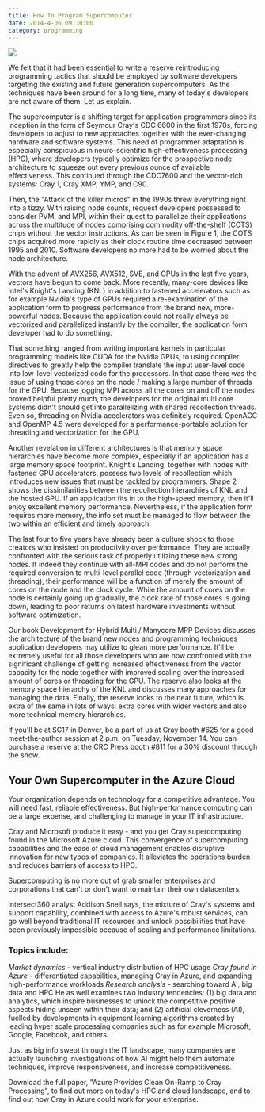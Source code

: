 ```yaml
---
title: How To Program Supercomputer
date: 2014-4-06 09:30:00
category: programming
---
```


![](/images/3.jpg)

We felt that it had been essential to write a reserve reintroducing programming tactics that should be employed by software developers targeting the existing and future generation supercomputers. As the techniques have been around for a long time, many of today's developers are not aware of them. Let us explain.

The supercomputer is a shifting target for application programmers since its inception in the form of Seymour Cray's CDC 6600 in the first 1970s, forcing developers to adjust to new approaches together with the ever-changing hardware and software systems. This need of programmer adaptation is especially conspicuous in neuro-scientific high-effectiveness processing (HPC), where developers typically optimize for the prospective node architecture to squeeze out every previous ounce of available effectiveness. This continued through the CDC7600 and the vector-rich systems: Cray 1, Cray XMP, YMP, and C90.

Then, the "Attack of the killer micros" in the 1990s threw everything right into a tizzy. With raising node counts, request developers possessed to consider PVM, and MPI, within their quest to parallelize their applications across the multitude of nodes comprising commodity off-the-shelf (COTS) chips without the vector instructions. As can be seen in Figure 1, the COTS chips acquired more rapidly as their clock routine time decreased between 1995 and 2010. Software developers no more had to be worried about the node architecture.

<!-- more -->

With the advent of AVX256, AVX512, SVE, and GPUs in the last five years, vectors have begun to come back. More recently, many-core devices like Intel's Knight's Landing (KNL) in addition to fastened accelerators such as for example Nvidia's type of GPUs required a re-examination of the application form to progress performance from the brand new, more-powerful nodes. Because the application could not really always be vectorized and parallelized instantly by the compiler, the application form developer had to do something.

That something ranged from writing important kernels in particular programming models like CUDA for the Nvidia GPUs, to using compiler directives to greatly help the compiler translate the input user-level code into low-level vectorized code for the processors. In that case there was the issue of using those cores on the node / making a large number of threads for the GPU. Because jogging MPI across all the cores on and off the nodes proved helpful pretty much, the developers for the original multi core systems didn't should get into parallelizing with shared recollection threads. Even so, threading on Nvidia accelerators was definitely required. OpenACC and OpenMP 4.5 were developed for a performance-portable solution for threading and vectorization for the GPU.

Another revelation in different architectures is that memory space hierarchies have become more complex, especially if an application has a large memory space footprint. Knight's Landing, together with nodes with fastened GPU accelerators, possess two levels of recollection which introduces new issues that must be tackled by programmers. Shape 2 shows the dissimilarities between the recollection hierarchies of KNL and the hosted GPU. If an application fits in to the high-speed memory, then it'll enjoy excellent memory performance. Nevertheless, if the application form requires more memory, the info set must be managed to flow between the two within an efficient and timely approach.

The last four to five years have already been a culture shock to those creators who insisted on productivity over performance. They are actually confronted with the serious task of properly utilizing these new strong nodes. If indeed they continue with all-MPI codes and do not perform the required conversion to multi-level parallel code (through vectorization and threading), their performance will be a function of merely the amount of cores on the node and the clock cycle. While the amount of cores on the node is certainly going up gradually, the clock rate of those cores is going down, leading to poor returns on latest hardware investments without software optimization.

Our book Development for Hybrid Multi / Manycore MPP Devices discusses the architecture of the brand new nodes and programming techniques application developers may utilize to glean more performance. It'll be extremely useful for all those developers who are now confronted with the significant challenge of getting increased effectiveness from the vector capacity for the node together with improved scaling over the increased amount of cores or threading for the GPU. The reserve also looks at the memory space hierarchy of the KNL and discusses many approaches for managing the data. Finally, the reserve looks to the near future, which is extra of the same in lots of ways: extra cores with wider vectors and also more technical memory hierarchies.

If you'll be at SC17 in Denver, be a part of us at Cray booth #625 for a good meet-the-author session at 2 p.m. on Tuesday, November 14. You can purchase a reserve at the CRC Press booth #811 for a 30% discount through the show.

## Your Own Supercomputer in the Azure Cloud

Your organization depends on technology for a competitive advantage. You will need fast, reliable effectiveness. But high-performance computing can be a large expense, and challenging to manage in your IT infrastructure.

Cray and Microsoft produce it easy - and you get Cray supercomputing found in the Microsoft Azure cloud.
This convergence of supercomputing capabilities and the ease of cloud management enables disruptive innovation for new types of companies. It alleviates the operations burden and reduces barriers of access to HPC.

Supercomputing is no more out of grab smaller enterprises and corporations that can't or don't want to maintain their own datacenters.

Intersect360 analyst Addison Snell says, the mixture of Cray's systems and support capability, combined with access to Azure's robust services, can go well beyond traditional IT resources and unlock possibilities that have been previously impossible because of scaling and performance limitations.

### Topics include:

_Market dynamics_ - vertical industry distribution of HPC usage
_Cray found in Azure_ - differentiated capabilities, managing Cray in Azure, and expanding high-performance workloads
_Research analysis_ - searching toward AI, big data and HPC
He as well examines two industry tendencies: (1) big data and analytics, which inspire businesses to unlock the competitive positive aspects hiding unseen within their data; and (2) artificial cleverness (AI), fuelled by developments in equipment learning algorithms created by leading hyper scale processing companies such as for example Microsoft, Google, Facebook, and others.

Just as big info swept through the IT landscape, many companies are actually launching investigations of how AI might help them automate techniques, improve responsiveness, and increase competitiveness.

Download the full paper, "Azure Provides Clean On-Ramp to Cray Processing", to find out more on today's HPC and cloud landscape, and to find out how Cray in Azure could work for your enterprise.
